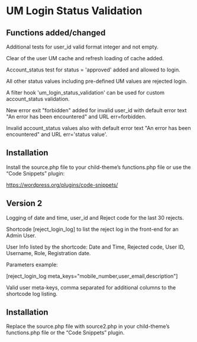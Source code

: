 # UM Login Status Validation
## Functions added/changed
Additional tests for user_id valid format integer and not empty.

Clear of the user UM cache and refresh loading of cache added.

Account_status test for status = 'approved' added and allowed to login.

All other status values including pre-defined UM values are rejected login.

A filter hook 'um_login_status_validation' can be used for custom account_status validation.

New error exit "forbidden" added for invalid user_id with default error text "An error has been encountered" and URL err=forbidden.

Invalid account_status values also with default error text "An error has been encountered" and URL err='status value'.

## Installation 
Install the source.php file to your child-theme’s functions.php file or
use the “Code Snippets” plugin:

https://wordpress.org/plugins/code-snippets/
## Version 2

Logging of date and time, user_id and Reject code for the last 30 rejects.

Shortcode [reject_login_log] to list the reject log in the front-end for an Admin User.

User Info listed by the shortcode: Date and Time, Rejected code, User ID, Username, Role, Registration date.

Parameters example: 

[reject_login_log meta_keys="mobile_number,user_email,description"]

Valid user meta-keys, comma separated for additional columns to the shortcode log listing.
## Installation 
Replace the source.php file with source2.php in your child-theme’s functions.php file or
the “Code Snippets” plugin.
